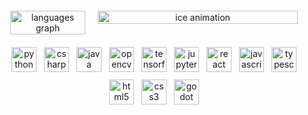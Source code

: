 
<div align="center"
     style="display: flex;
            flex-wrap: wrap;
            justify-content: center;
            align-items: flex-start;
            gap: 20px;           /* space between items */
            padding: 20px 0;     /* top/bottom padding */
            ">

  <!-- LANGUAGES CHART -->
  <div style="flex: 1 1 100px; /* grow, shrink, base width */ 
              max-width: 120px;">
    <img
      src="https://github-readme-stats.vercel.app/api/top-langs?username=Blacbrd&locale=en&hide_title=false&layout=compact&card_width=320&langs_count=6&theme=dark&hide_border=false"
      alt="languages graph"
      style="width: 100%; height: auto;"
    />
  </div>

  <!-- ANIMATED GIF -->
  <div style="flex: 1 1 300px;
              max-width: 320px;">
    <img
      src="https://www.icegif.com/wp-content/uploads/icegif-6980.gif"
      alt="ice animation"
      style="width: 100%; height: auto;"
    />
  </div>

  <!-- TOOL ICONS (WRAPPING ITSELF) -->
  <div style="flex: 1 1 300px;
              max-width: 600px;
              display: flex;
              flex-wrap: wrap;
              justify-content: center;
              gap: 12px;    /* space between icons */
              align-items: center;">
    <!-- repeat this <img> for each icon -->
    <img src="https://cdn.jsdelivr.net/gh/devicons/devicon/icons/python/python-original.svg"
         alt="python"
         style="width: 40px; height: auto;" />
    <img src="https://cdn.jsdelivr.net/gh/devicons/devicon/icons/csharp/csharp-original.svg"
         alt="csharp"
         style="width: 40px; height: auto;" />
    <img src="https://cdn.jsdelivr.net/gh/devicons/devicon/icons/java/java-original.svg"
         alt="java"
         style="width: 40px; height: auto;" />
    <img src="https://cdn.jsdelivr.net/gh/devicons/devicon/icons/opencv/opencv-original.svg"
         alt="opencv"
         style="width: 40px; height: auto;" />
    <img src="https://cdn.jsdelivr.net/gh/devicons/devicon/icons/tensorflow/tensorflow-original.svg"
         alt="tensorflow"
         style="width: 40px; height: auto;" />
    <img src="https://cdn.jsdelivr.net/gh/devicons/devicon/icons/jupyter/jupyter-original.svg"
         alt="jupyter"
         style="width: 40px; height: auto;" />
    <img src="https://cdn.jsdelivr.net/gh/devicons/devicon/icons/react/react-original.svg"
         alt="react"
         style="width: 40px; height: auto;" />
    <img src="https://cdn.jsdelivr.net/gh/devicons/devicon/icons/javascript/javascript-original.svg"
         alt="javascript"
         style="width: 40px; height: auto;" />
    <img src="https://cdn.jsdelivr.net/gh/devicons/devicon/icons/typescript/typescript-original.svg"
         alt="typescript"
         style="width: 40px; height: auto;" />
    <img src="https://cdn.jsdelivr.net/gh/devicons/devicon/icons/html5/html5-original.svg"
         alt="html5"
         style="width: 40px; height: auto;" />
    <img src="https://cdn.jsdelivr.net/gh/devicons/devicon/icons/css3/css3-original.svg"
         alt="css3"
         style="width: 40px; height: auto;" />
    <img src="https://cdn.jsdelivr.net/gh/devicons/devicon/icons/godot/godot-original.svg"
         alt="godot"
         style="width: 40px; height: auto;" />
  </div>

</div>
